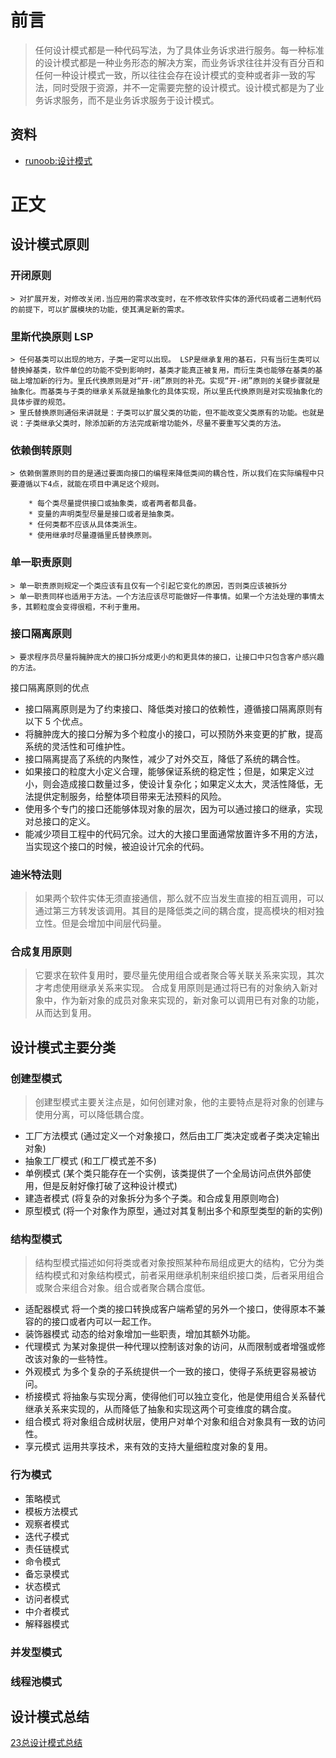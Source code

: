 # 前言
> 任何设计模式都是一种代码写法，为了具体业务诉求进行服务。每一种标准的设计模式都是一种业务形态的解决方案，而业务诉求往往并没有百分百和任何一种设计模式一致，所以往往会存在设计模式的变种或者非一致的写法，同时受限于资源，并不一定需要完整的设计模式。设计模式都是为了业务诉求服务，而不是业务诉求服务于设计模式。
## 资料
* [runoob:设计模式](https://www.runoob.com/design-pattern/design-pattern-tutorial.html)
# 正文
## 设计模式原则
### 开闭原则
    > 对扩展开发，对修改关闭.当应用的需求改变时，在不修改软件实体的源代码或者二进制代码的前提下，可以扩展模块的功能，使其满足新的需求。
### 里斯代换原则 LSP
    > 任何基类可以出现的地方，子类一定可以出现。 LSP是继承复用的基石，只有当衍生类可以替换掉基类，软件单位的功能不受到影响时，基类才能真正被复用，而衍生类也能够在基类的基础上增加新的行为。里氏代换原则是对“开-闭”原则的补充。实现“开-闭”原则的关键步骤就是抽象化。而基类与子类的继承关系就是抽象化的具体实现，所以里氏代换原则是对实现抽象化的具体步骤的规范。
    > 里氏替换原则通俗来讲就是：子类可以扩展父类的功能，但不能改变父类原有的功能。也就是说：子类继承父类时，除添加新的方法完成新增功能外，尽量不要重写父类的方法。
### 依赖倒转原则
    > 依赖倒置原则的目的是通过要面向接口的编程来降低类间的耦合性，所以我们在实际编程中只要遵循以下4点，就能在项目中满足这个规则。
       
        * 每个类尽量提供接口或抽象类，或者两者都具备。
        * 变量的声明类型尽量是接口或者是抽象类。
        * 任何类都不应该从具体类派生。
        * 使用继承时尽量遵循里氏替换原则。
### 单一职责原则
    > 单一职责原则规定一个类应该有且仅有一个引起它变化的原因，否则类应该被拆分
    > 单一职责同样也适用于方法。一个方法应该尽可能做好一件事情。如果一个方法处理的事情太多，其颗粒度会变得很粗，不利于重用。
###  接口隔离原则
    > 要求程序员尽量将臃肿庞大的接口拆分成更小的和更具体的接口，让接口中只包含客户感兴趣的方法。

接口隔离原则的优点
  * 接口隔离原则是为了约束接口、降低类对接口的依赖性，遵循接口隔离原则有以下 5 个优点。
  * 将臃肿庞大的接口分解为多个粒度小的接口，可以预防外来变更的扩散，提高系统的灵活性和可维护性。
  * 接口隔离提高了系统的内聚性，减少了对外交互，降低了系统的耦合性。
  * 如果接口的粒度大小定义合理，能够保证系统的稳定性；但是，如果定义过小，则会造成接口数量过多，使设计复杂化；如果定义太大，灵活性降低，无法提供定制服务，给整体项目带来无法预料的风险。
  * 使用多个专门的接口还能够体现对象的层次，因为可以通过接口的继承，实现对总接口的定义。
  * 能减少项目工程中的代码冗余。过大的大接口里面通常放置许多不用的方法，当实现这个接口的时候，被迫设计冗余的代码。

### 迪米特法则
> 如果两个软件实体无须直接通信，那么就不应当发生直接的相互调用，可以通过第三方转发该调用。其目的是降低类之间的耦合度，提高模块的相对独立性。但是会增加中间层代码量。
### 合成复用原则
> 它要求在软件复用时，要尽量先使用组合或者聚合等关联关系来实现，其次才考虑使用继承关系来实现。
> 合成复用原则是通过将已有的对象纳入新对象中，作为新对象的成员对象来实现的，新对象可以调用已有对象的功能，从而达到复用。

## 设计模式主要分类
### 创建型模式
  > 创建型模式主要关注点是，如何创建对象，他的主要特点是将对象的创建与使用分离，可以降低耦合度。
  * 工厂方法模式 []() (通过定义一个对象接口，然后由工厂类决定或者子类决定输出对象)
  * 抽象工厂模式[]() (和工厂模式差不多)
  * 单例模式 []() (某个类只能存在一个实例，该类提供了一个全局访问点供外部使用，但是反射好像打破了这种设计模式)
  * 建造者模式 []() (将复杂的对象拆分为多个子类。和合成复用原则吻合)
  * 原型模式 []() (将一个对象作为原型，通过对其复制出多个和原型类型的新的实例)
### 结构型模式
  > 结构型模式描述如何将类或者对象按照某种布局组成更大的结构，它分为类结构模式和对象结构模式，前者采用继承机制来组织接口类，后者采用组合或聚合来组合对象。组合或者聚合耦合度低。
  * 适配器模式 []() 将一个类的接口转换成客户端希望的另外一个接口，使得原本不兼容的的接口或者内可以一起工作。
  * 装饰器模式 []() 动态的给对象增加一些职责，增加其额外功能。
  * 代理模式 []() 为某对象提供一种代理以控制该对象的访问，从而限制或者增强或修改该对象的一些特性。
  * 外观模式 []() 为多个复杂的子系统提供一个一致的接口，使得子系统更容易被访问。
  * 桥接模式 []() 将抽象与实现分离，使得他们可以独立变化，他是使用组合关系替代继承关系来实现的，从而降低了抽象和实现这两个可变维度的耦合度。
  * 组合模式 []() 将对象组合成树状层，使用户对单个对象和组合对象具有一致的访问性。
  * 享元模式 []() 运用共享技术，来有效的支持大量细粒度对象的复用。
###  行为模式
  * 策略模式
  * 模板方法模式
  * 观察者模式
  * 迭代子模式
  * 责任链模式
  * 命令模式
  * 备忘录模式
  * 状态模式
  * 访问者模式
  * 中介者模式
  * 解释器模式
###  并发型模式
###  线程池模式  

## 设计模式总结 
[23总设计模式总结](23总设计模式总结.md)




















